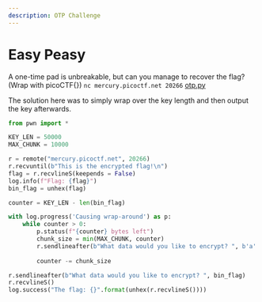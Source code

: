 ```yaml
---
description: OTP Challenge
---
```


# Easy Peasy

A one-time pad is unbreakable, but can you manage to recover the flag? (Wrap with picoCTF{}) `nc mercury.picoctf.net 20266` [otp.py](https://mercury.picoctf.net/static/84c434ada6e2f770b5000292cadae7eb/otp.py)

The solution here was to simply wrap over the key length and then output the key afterwards.

```python
from pwn import *

KEY_LEN = 50000
MAX_CHUNK = 10000

r = remote("mercury.picoctf.net", 20266)
r.recvuntil(b"This is the encrypted flag!\n")
flag = r.recvlineS(keepends = False)
log.info(f"Flag: {flag}")
bin_flag = unhex(flag)

counter = KEY_LEN - len(bin_flag)

with log.progress('Causing wrap-around') as p:
    while counter > 0:
        p.status(f"{counter} bytes left")
        chunk_size = min(MAX_CHUNK, counter)
        r.sendlineafter(b"What data would you like to encrypt? ", b'a' * chunk_size)
        
        counter -= chunk_size

r.sendlineafter(b"What data would you like to encrypt? ", bin_flag)
r.recvlineS()
log.success("The flag: {}".format(unhex(r.recvlineS())))
```
